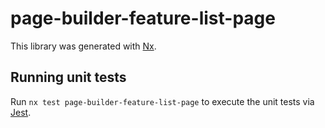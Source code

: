 # page-builder-feature-list-page

This library was generated with [Nx](https://nx.dev).

## Running unit tests

Run `nx test page-builder-feature-list-page` to execute the unit tests via [Jest](https://jestjs.io).
